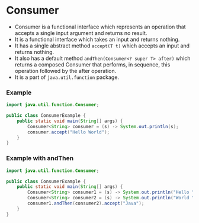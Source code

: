 # Consumer
- Consumer is a functional interface which represents an operation that accepts a single input argument and returns no result.
- It is a functional interface which takes an input and returns nothing.
- It has a single abstract method `accept(T t)` which accepts an input and returns nothing.
- It also has a default method `andThen(Consumer<? super T> after)` which returns a composed Consumer that performs, in sequence, this operation followed by the after operation.
- It is a part of `java.util.function` package.

### Example
```java
import java.util.function.Consumer;

public class ConsumerExample {
    public static void main(String[] args) {
        Consumer<String> consumer = (s) -> System.out.println(s);
        consumer.accept("Hello World");
    }
}
```
### Example with andThen
```java
import java.util.function.Consumer;

public class ConsumerExample {
    public static void main(String[] args) {
        Consumer<String> consumer1 = (s) -> System.out.println("Hello " + s);
        Consumer<String> consumer2 = (s) -> System.out.println("World " + s);
        consumer1.andThen(consumer2).accept("Java");
    }
}
```

